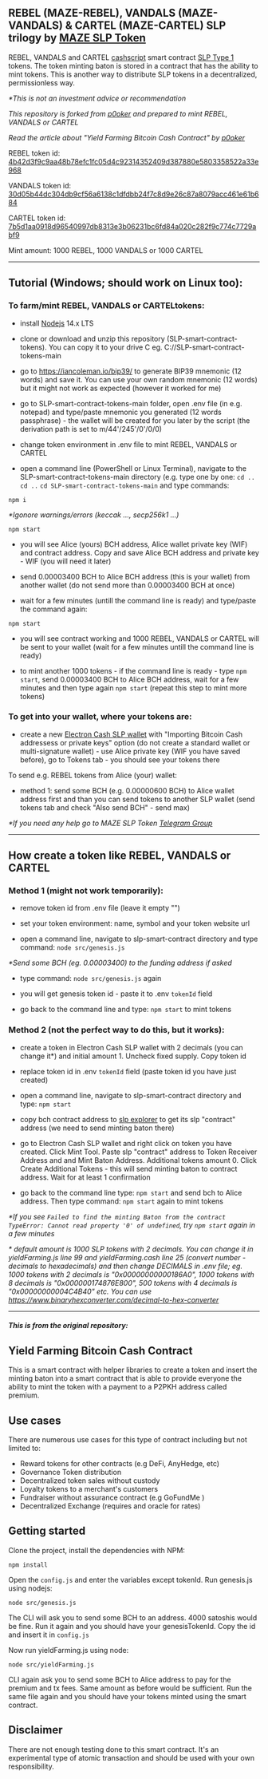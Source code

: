 ## REBEL (MAZE-REBEL), VANDALS (MAZE-VANDALS) & CARTEL (MAZE-CARTEL) SLP trilogy by [MAZE SLP Token](https://mazetoken.github.io)

REBEL, VANDALS and CARTEL [cashscript](https://cashscript.org/) smart contract [SLP Type 1](https://slp.dev/specs/slp-token-type-1/) tokens. The token minting baton is stored in a contract that has the ability to mint tokens. This is another way to distribute SLP tokens in a decentralized, permissionless way.

_*This is not an investment advice or recommendation_

_This repository is forked from [p0oker](https://github.com/p0o/yield-farming-bch-smart-contract) and prepared to mint REBEL, VANDALS or CARTEL_

_Read the article about "Yield Farming Bitcoin Cash Contract" by [p0oker](https://read.cash/@p0oker/yield-farming-in-bitcoin-cash-a-practical-guide-2eecbc74)_

REBEL token id: [4b42d3f9c9aa48b78efc1fc05d4c92314352409d387880e5803358522a33e968](https://simpleledger.info/token/4b42d3f9c9aa48b78efc1fc05d4c92314352409d387880e5803358522a33e968)

VANDALS token id: [30d05b44dc304db9cf56a6138c1dfdbb24f7c8d9e26c87a8079acc461e61b684](https://simpleledger.info/token/30d05b44dc304db9cf56a6138c1dfdbb24f7c8d9e26c87a8079acc461e61b684)

CARTEL token id: [7b5d1aa0918d96540997db8313e3b06231bc6fd84a020c282f9c774c7729abf9](https://simpleledger.info/token/7b5d1aa0918d96540997db8313e3b06231bc6fd84a020c282f9c774c7729abf9)

Mint amount: 1000 REBEL, 1000 VANDALS or 1000 CARTEL

---------------------------------------------------------

## Tutorial (Windows; should work on Linux too):

### To farm/mint REBEL, VANDALS or CARTELtokens:

- install [Nodejs](https://nodejs.org/en/) 14.x LTS

- clone or download and unzip this repository (SLP-smart-contract-tokens). You can copy it to your drive C eg. C://SLP-smart-contract-tokens-main

- go to https://iancoleman.io/bip39/ to generate BIP39 mnemonic (12 words) and save it. You can use your own random mnemonic (12 words) but it might not work as expected (however it worked for me)

- go to SLP-smart-contract-tokens-main folder, open .env file (in e.g. notepad) and type/paste mnemonic you generated (12 words passphrase) - the wallet will be created for you later by the script (the derivation path is set to m/44'/245'/0'/0/0)

- change token environment in .env file to mint REBEL, VANDALS or CARTEL

- open a command line (PowerShell or Linux Terminal), navigate to the SLP-smart-contract-tokens-main directory (e.g. type one by one: `cd ..` `cd ..` `cd SLP-smart-contract-tokens-main` and type commands:

`npm i`

_*Igonore warnings/errors (keccak ..., secp256k1 ...)_

`npm start`

- you will see Alice (yours) BCH address, Alice wallet private key (WIF) and contract address. Copy and save Alice BCH address and private key - WIF (you will need it later)

- send 0.00003400 BCH to Alice BCH address (this is your wallet) from another wallet (do not send more than 0.00003400 BCH at once)

- wait for a few minutes (untill the command line is ready) and type/paste the command again:

`npm start`

- you will see contract working and 1000 REBEL, VANDALS or CARTEL will be sent to your wallet (wait for a few minutes untill the command line is ready)

- to mint another 1000 tokens - if the command line is ready - type `npm start`, send 0.00003400 BCH to Alice BCH address, wait for a few minutes and then type again `npm start` (repeat this step to mint more tokens)

### To get into your wallet, where your tokens are:

- create a new [Electron Cash SLP wallet](https://github.com/simpleledger/Electron-Cash-SLP/releases/download/3.6.7-dev8/Electron-Cash-SLP-3.6.7-dev8-setup.exe) with "Importing Bitcoin Cash addressess or private keys" option (do not create a standard wallet or multi-signature wallet) - use Alice private key (WIF you have saved before), go to Tokens tab - you should see your tokens there

To send e.g. REBEL tokens from Alice (your) wallet:

- method 1: send some BCH (e.g. 0.00000600 BCH) to Alice wallet address first and than you can send tokens to another SLP wallet (send tokens tab and check "Also send BCH" - send max)

_*If you need any help go to MAZE SLP Token [Telegram Group](https://t.me/mazetokens)_

-----------------------------------------------------------------------------------------

## How create a token like REBEL, VANDALS or CARTEL

### Method 1 (might not work temporarily):

- remove token id from .env file (leave it empty "")

- set your token environment: name, symbol and your token website url

- open a command line, navigate to slp-smart-contract directory and type command: `node src/genesis.js`

_*Send some BCH (eg. 0.00003400) to the funding address if asked_

- type command: `node src/genesis.js` again

- you will get genesis token id - paste it to .env `tokenId` field

- go back to the command line and type: `npm start` to mint tokens

### Method 2 (not the perfect way to do this, but it works):

- create a token in Electron Cash SLP wallet with 2 decimals (you can change it*) and initial amount 1. Uncheck fixed supply. Copy token id

- replace token id in .env `tokenId` field (paste token id you have just created)

- open a command line, navigate to slp-smart-contract directory and type: `npm start`

- copy bch contract address to [slp explorer](https://simpleledger.info) to get its slp "contract" address (we need to send minting baton there)

- go to Electron Cash SLP wallet and right click on token you have created. Click Mint Tool. Paste slp "contract" address to Token Receiver Address and and Mint Baton Address. Additional tokens amount 0. Click Create Additional Tokens - this will send minting baton to contract address. Wait for at least 1 confirmation

- go back to the command line type: `npm start` and send bch to Alice address. Then type command: `npm start` again to mint tokens

_*If you see `Failed to find the minting Baton from the contract TypeError: Cannot read property '0' of undefined`, try `npm start` again in a few minutes_


_* default amount is 1000 SLP tokens with 2 decimals. You can change it in yieldFarming.js line 99 and yieldFarming.cash line 25 (convert number - decimals to hexadecimals) and then change DECIMALS in .env file; eg. 1000 tokens with 2 decimals is "0x00000000000186A0", 1000 tokens with 8 decimals is "0x000000174876E800", 500 tokens with 4 decimals is "0x00000000004C4B40" etc. You can use https://www.binaryhexconverter.com/decimal-to-hex-converter_

-----------------------------------------------------------------------------------------

#### _This is from the original repository:_

## Yield Farming Bitcoin Cash Contract

This is a smart contract with helper libraries to create a token and insert the minting baton into a smart contract that is able to provide everyone the ability to mint the token with a payment to a P2PKH address called premium.

## Use cases

There are numerous use cases for this type of contract including but not limited to:

- Reward tokens for other contracts (e.g DeFi, AnyHedge, etc)
- Governance Token distribution
- Decentralized token sales without custody
- Loyalty tokens to a merchant's customers
- Fundraiser without assurance contract (e.g GoFundMe )
- Decentralized Exchange (requires and oracle for rates)

## Getting started

Clone the project, install the dependencies with NPM:

```
npm install
```

Open the `config.js` and enter the variables except tokenId. Run genesis.js using nodejs:

```
node src/genesis.js
```

The CLI will ask you to send some BCH to an address. 4000 satoshis would be fine. Run it again and you should have your genesisTokenId. Copy the id and insert it in `config.js`

Now run yieldFarming.js using node:

```
node src/yieldFarming.js
```

CLI again ask you to send some BCH to Alice address to pay for the premium and tx fees. Same amount as before would be sufficient. Run the same file again and you should have your tokens minted using the smart contract.

## Disclaimer

There are not enough testing done to this smart contract. It's an experimental type of atomic transaction and should be used with your own responsibility.
